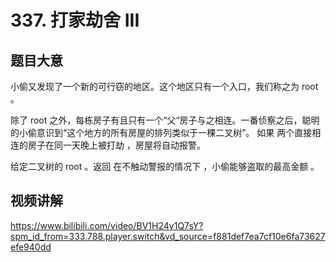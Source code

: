 # 337. 打家劫舍 III

## 题目大意
小偷又发现了一个新的可行窃的地区。这个地区只有一个入口，我们称之为 root 。

除了 root 之外，每栋房子有且只有一个“父“房子与之相连。一番侦察之后，聪明的小偷意识到“这个地方的所有房屋的排列类似于一棵二叉树”。 如果 两个直接相连的房子在同一天晚上被打劫 ，房屋将自动报警。

给定二叉树的 root 。返回 在不触动警报的情况下 ，小偷能够盗取的最高金额 。

## 视频讲解
https://www.bilibili.com/video/BV1H24y1Q7sY?spm_id_from=333.788.player.switch&vd_source=f881def7ea7cf10e6fa73627efe940dd
